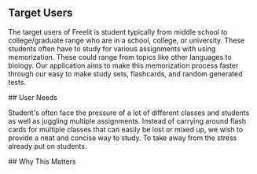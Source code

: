 ## Target Users
<p>The target users of Freelit is student typically from middle school to college/graduate range who are in a school, college, or university. These students often have to study for various assignments with using memorization. These could range from topics like other languages to biology. Our application aims to make this memorization process faster through our easy to make study sets, flashcards, and random generated tests. </p>
## User Needs
<p>Student's often face the pressure of a lot of different classes and students as well as juggling multiple assignments. Instead of carrying around flash cards for multiple classes that can easily be lost or mixed up, we wish to provide a neat and concise way to study. To take away from the stress already put on students.</p>
## Why This Matters
